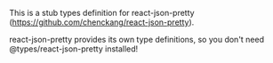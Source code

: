 This is a stub types definition for react-json-pretty (https://github.com/chenckang/react-json-pretty).

react-json-pretty provides its own type definitions, so you don't need @types/react-json-pretty installed!